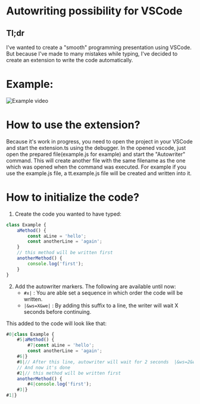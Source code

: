 # Autowriting possibility for VSCode

## Tl;dr
I've wanted to create a "smooth" programming presentation using VSCode. But because I've made to many mistakes while typing, I've decided to create an extension to write the code automatically.

# Example:
![Example video](https://media.giphy.com/media/xkEOBaUdKYiFhXikBw/giphy.gif)



# How to use the extension?
Because it's work in progress, you need to open the project in your VSCode and start the extension.ts using the debugger. In the opened vscode, just open the prepared file(example.js for example) and start the "Autowriter" command. This will create another file with the same filename as the one which was opened when the command was executed. For example if you use the example.js file, a tt.example.js file will be created and written into it.

# How to initialize the code?
1. Create the code you wanted to have typed:
```javascript
class Example {
    aMethod() {
        const aLine = 'hello';
        const anotherLine = 'again';
    } 
    // this method will be written first
    anotherMethod() {
        console.log('first');
    }
}


```

2. Add the autowriter markers. The following are available until now:
   - `#x|` : You are able set a sequence in which order the code will be written. 
   - `|&ws=X&we|` : By adding this suffix to a line, the writer will wait X seconds before continuing. 

This added to the code will look like that:
```javascript
#0|class Example {
    #5|aMethod() {
        #7|const aLine = 'hello';
        const anotherLine = 'again';
    #6|} 
    #8|// After this line, autowriter will wait for 2 seconds  |&ws=2&we|
    // And now it's done
    #2|// this method will be written first
    anotherMethod() {
        #4|console.log('first');
    #3|}
#1|}


```
